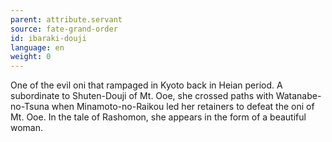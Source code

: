 ```yaml
---
parent: attribute.servant
source: fate-grand-order
id: ibaraki-douji
language: en
weight: 0
---
```


One of the evil oni that rampaged in Kyoto back in Heian period. A subordinate to Shuten-Douji of Mt. Ooe, she crossed paths with Watanabe-no-Tsuna when Minamoto-no-Raikou led her retainers to defeat the oni of Mt. Ooe. In the tale of Rashomon, she appears in the form of a beautiful woman.
